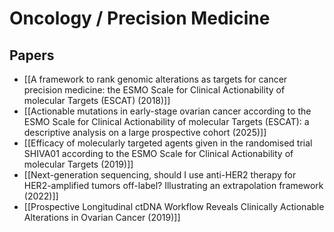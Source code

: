 # Oncology / Precision Medicine

## Papers

- [[A framework to rank genomic alterations as targets for cancer precision medicine: the ESMO Scale for Clinical Actionability of molecular Targets (ESCAT) (2018)]]
- [[Actionable mutations in early-stage ovarian cancer according to the ESMO Scale for Clinical Actionability of molecular Targets (ESCAT): a descriptive analysis on a large prospective cohort (2025)]]
- [[Efficacy of molecularly targeted agents given in the randomised trial SHIVA01 according to the ESMO Scale for Clinical Actionability of molecular Targets (2019)]]
- [[Next-generation sequencing, should I use anti-HER2 therapy for HER2-amplified tumors off-label? Illustrating an extrapolation framework (2022)]]
- [[Prospective Longitudinal ctDNA Workflow Reveals Clinically Actionable Alterations in Ovarian Cancer (2019)]]
